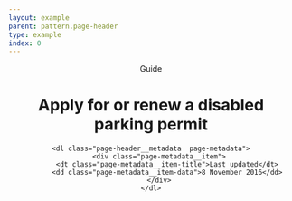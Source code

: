 ```yaml
---
layout: example
parent: pattern.page-header
type: example
index: 0
---
```


<header class="page-header has-icon has-icon--guide">
    <span class="page-header__label  content-label">Guide</span>
    <h1 class="page-header__title">Apply for or renew a disabled parking permit</h1>

    <dl class="page-header__metadata  page-metadata">
        <div class="page-metadata__item">
            <dt class="page-metadata__item-title">Last updated</dt>
            <dd class="page-metadata__item-data">8 November 2016</dd>
        </div>
    </dl>
</header>
